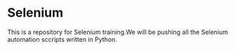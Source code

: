 # Selenium
This is a repository for Selenium training.We will be pushing all the Selenium automation sccripts written in Python.
